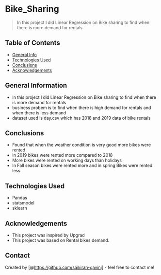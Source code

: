 # Bike_Sharing
> In this project I did Linear Regression on Bike sharing to find when there is more demand for rentals


## Table of Contents
* [General Info](#general-information)
* [Technologies Used](#technologies-used)
* [Conclusions](#conclusions)
* [Acknowledgements](#acknowledgements)

<!-- You can include any other section that is pertinent to your problem -->

## General Information
- In this project I did Linear Regression on Bike sharing to find when there is more demand for rentals
- business probem is to find when there is high demand for rentals and when there is less demand
- dataset used is day.csv which has 2018 and 2019 data of bike rentals

<!-- You don't have to answer all the questions - just the ones relevant to your project. -->

## Conclusions
- Found that when the weather condition is very good more bikes were rented
- In 2019 bikes were rented more compared to 2018 
- More bikes were rented on working days than holidays
- In Fall season bikes were rented more and in spring Bikes were rented less

<!-- You don't have to answer all the questions - just the ones relevant to your project. -->


## Technologies Used
- Pandas 
- statsmodel 
- sklearn 

<!-- As the libraries versions keep on changing, it is recommended to mention the version of library used in this project -->

## Acknowledgements
- This project was inspired by Upgrad
- This project was based on Rental bikes demand.


## Contact
Created by [@https://github.com/saikiran-gavini] - feel free to contact me!


<!-- Optional -->
<!-- ## License -->
<!-- This project is open source and available under the [... License](). -->

<!-- You don't have to include all sections - just the one's relevant to your project -->